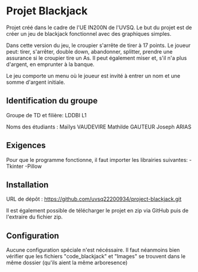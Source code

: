
# Projet Blackjack

Projet créé dans le cadre de l'UE IN200N de l'UVSQ. Le but du projet est de créer un jeu de blackjack fonctionnel avec des graphiques simples.

Dans cette version du jeu, le croupier s'arrête de tirer à 17 points. 
Le joueur peut: tirer, s'arrêter, double down, abandonner, splitter, prendre une assurance si le croupier tire un As.
Il peut également miser et, s'il n'a plus d'argent, en emprunter à la banque.

Le jeu comporte un menu où le joueur est invité à entrer un nom et une somme d'argent initiale.

## Identification du groupe

Groupe de TD et filière: LDDBI L1

Noms des étudiants : 
Maïlys VAUDEVIRE 
Mathilde GAUTEUR 
Joseph ARIAS

## Exigences

Pour que le programme fonctionne, il faut importer les librairies suivantes:
-Tkinter
-Pillow

## Installation

URL de dépôt : 
https://github.com/uvsq22200934/project-blackjack.git

Il est également possible de télécharger le projet en zip via GitHub puis de l'extraire du fichier zip.
    
## Configuration

Aucune configuration spéciale n'est nécéssaire. Il faut néanmoins bien vérifier que les fichiers "code_blackjack" et "Images" se trouvent dans le même dossier (qu'ils aient la même arboresence)
